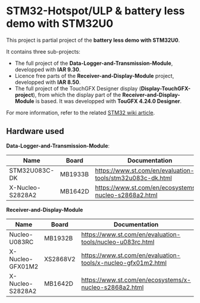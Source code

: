 # STM32-Hotspot/ULP & battery less demo with STM32U0

This project is partial project of the **battery less demo with STM32U0**.

It contains three sub-projects: 
- The full project of the **Data-Logger-and-Transmission-Module**, developped with **IAR 9.30**.
- Licence free parts of the **Receiver-and-Display-Module** project, developped with **IAR 8.50**.
- The full project of the TouchGFX Designer display (**Display-TouchGFX-project**), from which the display part of the **Receiver-and-Display-Module** is based. It was developped with **TouGFX 4.24.0 Designer**. 

For more information, refer to the related [STM32 wiki article](https://wiki.st.com/stm32mcu/wiki/How_to_develop_ultra-low-power_and_battery_less_demo_with_STM32U0_MCUs).

## Hardware used

**Data-Logger-and-Transmission-Module**:

| Name             | Board   | Documentation                                             |
| ---------------- | ------- | --------------------------------------------------------- |
| STM32U083C-DK    | MB1933B | https://www.st.com/en/evaluation-tools/stm32u083c-dk.html | 
| X-Nucleo-S2828A2 | MB1642D | https://www.st.com/en/ecosystems/x-nucleo-s2868a2.html    |


**Receiver-and-Display-Module**

| Name             | Board    | Documentation                                                |
| ---------------- | -------- | ------------------------------------------------------------ |
| Nucleo-U083RC    | MB1932B  | https://www.st.com/en/evaluation-tools/nucleo-u083rc.html    |
| X-Nucleo-GFX01M2 | XS2868V2 | https://www.st.com/en/evaluation-tools/x-nucleo-gfx01m2.html |
| X-Nucleo-S2828A2 | MB1642D  | https://www.st.com/en/ecosystems/x-nucleo-s2868a2.html       | 